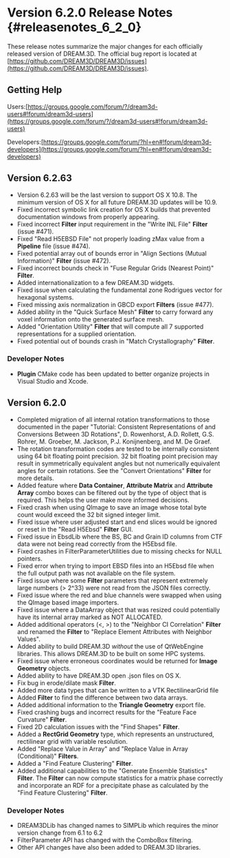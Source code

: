 Version 6.2.0 Release Notes {#releasenotes_6_2_0}
===========


These release notes summarize the major changes for each officially released version of DREAM.3D. The official bug report is located at [https://github.com/DREAM3D/DREAM3D/issues](https://github.com/DREAM3D/DREAM3D/issues).

## Getting Help ##

Users:[https://groups.google.com/forum/?/dream3d-users#!forum/dream3d-users](https://groups.google.com/forum/?/dream3d-users#!forum/dream3d-users)

Developers:[https://groups.google.com/forum/?hl=en#!forum/dream3d-developers](https://groups.google.com/forum/?hl=en#!forum/dream3d-developers)

## Version 6.2.63 ##
+ Version 6.2.63 will be the last version to support OS X 10.8. The minimum version of OS X for all future DREAM.3D updates will be 10.9.
+ Fixed incorrect symbolic link creation for OS X builds that prevented documentation windows from properly appearing.
+ Fixed incorrect **Filter** input requirement in the "Write INL File" **Filter** (issue #471).
+ Fixed "Read H5EBSD File" not properly loading zMax value from a **Pipeline** file (issue #474).
+ Fixed potential array out of bounds error in "Align Sections (Mutual Information)" **Filter** (issue #472).
+ Fixed incorrect bounds check in "Fuse Regular Grids (Nearest Point)" **Filter**.
+ Added internationalization to a few DREAM.3D widgets.
+ Fixed issue when calculating the fundamental zone Rodrigues vector for hexagonal systems.
+ Fixed missing axis normalization in GBCD export **Filters** (issue #477).
+ Added ability in the "Quick Surface Mesh" **Filter** to carry forward any voxel information onto the generated surface mesh.
+ Added "Orientation Utility" **Filter** that will compute all 7 supported representations for a supplied orientation.
+ Fixed potential out of bounds crash in "Match Crystallography" **Filter**.

### Developer Notes ###
+ **Plugin** CMake code has been updated to better organize projects in Visual Studio and Xcode.

## Version 6.2.0 ##
+ Completed migration of all internal rotation transformations to those documented in the paper "Tutorial: Consistent Representations of and Conversions Between 3D Rotations", D. Rowenhorst, A.D. Rollett, G.S. Rohrer, M. Groeber, M. Jackson, P.J. Konijnenberg, and M. De Graef.
+ The rotation transformation codes are tested to be internally consistent using 64 bit floating point precision. 32 bit floating point precision may result in symmetrically equivalent angles but not numerically equivalent angles for certain rotations. See the "Convert Orientations" **Filter** for more details.
+ Added feature where **Data Container**, **Attribute Matrix** and **Attribute Array** combo boxes can be filtered out by the type of object that is required. This helps the user make more informed decisions.
+ Fixed crash when using QImage to save an image whose total byte count would exceed the 32 bit signed integer limit.
+ Fixed issue where user adjusted start and end slices would be ignored or reset in the "Read H5Ebsd" **Filter** GUI.
+ Fixed issue in EbsdLib where the BS, BC and Grain ID columns from CTF data were not being read correctly from the H5Ebsd file.
+ Fixed crashes in FilterParameterUtilities due to missing checks for NULL pointers.
+ Fixed error when trying to import EBSD files into an H5Ebsd file when the full output path was not available on the file system.
+ Fixed issue where some **Filter** parameters that represent extremely large numbers (> 2^33) were not read from the JSON files correctly.
+ Fixed issue where the red and blue channels were swapped when using the QImage based image importers.
+ Fixed issue where a DataArray object that was resized could potentially have its internal array marked as NOT ALLOCATED.
+ Added additional operators (<, >) to the "Neighbor CI Correlation" **Filter** and renamed the **Filter** to "Replace Element Attributes with Neighbor Values".
+ Added ability to build DREAM.3D *without* the use of QtWebEngine libraries. This allows DREAM.3D to be built on some HPC systems.
+ Fixed issue where erroneous coordinates would be returned for **Image Geometry** objects.
+ Added ability to have DREAM.3D open .json files on OS X.
+ Fix bug in erode/dilate mask **Filter**.
+ Added more data types that can be written to a VTK RectilinearGrid file
+ Added **Filter** to find the difference between two data arrays.
+ Added additional information to the **Triangle Geometry** export file.
+ Fixed crashing bugs and incorrect results for the "Feature Face Curvature" **Filter**.
+ Fixed 2D calculation issues with the "Find Shapes" **Filter**.
+ Added a **RectGrid Geometry** type, which represents an unstructured, rectilinear grid with variable resolution.
+ Added "Replace Value in Array" and "Replace Value in Array (Conditional)" **Filters**.
+ Added a "Find Feature Clustering" **Filter**.
+ Added additional capabilities to the "Generate Ensemble Statistics" **Filter**.  The **Filter** can now compute statistics for a matrix phase correctly and incorporate an RDF for a precipitate phase as calculated by the "Find Feature Clustering" **Filter**.

### Developer Notes ###
+ DREAM3DLib has changed names to SIMPLib which requires the minor version change from 6.1 to 6.2
+ FilterParameter API has changed with the ComboBox filtering.
+ Other API changes have also been added to DREAM.3D libraries.
